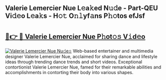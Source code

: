 ## Valerie Lemercier Nue L𝚎a𝚔ed N𝚞𝚍e - Part-QEU Vi𝚍𝚎o L𝚎a𝚔s - H𝚘𝚝 O𝚗𝚕yf𝚊ns P𝚑𝚘tos efJsf

# <h2><a href="http://kf9wvto.oniu.top/?m=Valerie+Lemercier+Nue">🔗👉 🔴 Valerie Lemercier Nue P𝚑ot𝚘𝚜 V𝚒d𝚎o</a></h2>

[![Valerie Lemercier Nue Nu𝚍e𝚜](https://i.imgur.com/0qMVB7G.gif)](http://kf9wvto.oniu.top/?m=Valerie+Lemercier+Nue)
Web-based entertainer and multimedia designer Valerie Lemercier Nue, acclaimed for sharing dance and lifestyle ideas through trending dance trends and short videos. Exceptional contortionist Valerie Lemercier Nue, famed for their remarkable abilities and accomplishments in contorting their body into various shapes.  
